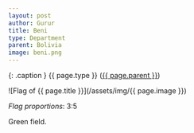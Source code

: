 ```yaml
---
layout: post
author: Gurur
title: Beni
type: Department
parent: Bolivia
image: beni.png
---
```

{: .caption }
{{ page.type }} ([{{ page.parent }}](/2019/03/25/bolivia.html))

![Flag of {{ page.title }}](/assets/img/{{ page.image }})

*Flag proportions*: 3:5

Green field.